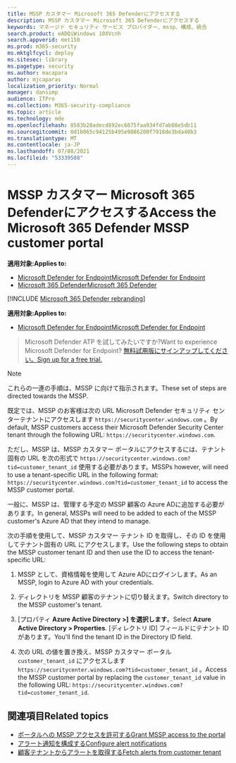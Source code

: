 ```yaml
---
title: MSSP カスタマー Microsoft 365 Defenderにアクセスする
description: MSSP カスタマー Microsoft 365 Defenderにアクセスする
keywords: マネージド セキュリティ サービス プロバイダー、mssp、構成、統合
search.product: eADQiWindows 10XVcnh
search.appverid: met150
ms.prod: m365-security
ms.mktglfcycl: deploy
ms.sitesec: library
ms.pagetype: security
ms.author: macapara
author: mjcaparas
localization_priority: Normal
manager: dansimp
audience: ITPro
ms.collection: M365-security-compliance
ms.topic: article
ms.technology: mde
ms.openlocfilehash: 8583b28adecd892ec6875faa934fd7ab08e5db11
ms.sourcegitcommit: 0d1b065c94125b495e9886200f7918de3bda40b3
ms.translationtype: MT
ms.contentlocale: ja-JP
ms.lasthandoff: 07/08/2021
ms.locfileid: "53339588"
---
```

# <a name="access-the-microsoft-365-defender-mssp-customer-portal"></a><span data-ttu-id="498cd-104">MSSP カスタマー Microsoft 365 Defenderにアクセスする</span><span class="sxs-lookup"><span data-stu-id="498cd-104">Access the Microsoft 365 Defender MSSP customer portal</span></span>

<span data-ttu-id="498cd-105">**適用対象:**</span><span class="sxs-lookup"><span data-stu-id="498cd-105">**Applies to:**</span></span>
- [<span data-ttu-id="498cd-106">Microsoft Defender for Endpoint</span><span class="sxs-lookup"><span data-stu-id="498cd-106">Microsoft Defender for Endpoint</span></span>](https://go.microsoft.com/fwlink/p/?linkid=2154037)
- [<span data-ttu-id="498cd-107">Microsoft 365 Defender</span><span class="sxs-lookup"><span data-stu-id="498cd-107">Microsoft 365 Defender</span></span>](https://go.microsoft.com/fwlink/?linkid=2118804)

[!INCLUDE [Microsoft 365 Defender rebranding](../../includes/microsoft-defender.md)]


<span data-ttu-id="498cd-108">**適用対象:**</span><span class="sxs-lookup"><span data-stu-id="498cd-108">**Applies to:**</span></span>

- [<span data-ttu-id="498cd-109">Microsoft Defender for Endpoint</span><span class="sxs-lookup"><span data-stu-id="498cd-109">Microsoft Defender for Endpoint</span></span>](https://go.microsoft.com/fwlink/?linkid=2154037)

><span data-ttu-id="498cd-110">Microsoft Defender ATP を試してみたいですか?</span><span class="sxs-lookup"><span data-stu-id="498cd-110">Want to experience Microsoft Defender for Endpoint?</span></span> [<span data-ttu-id="498cd-111">無料試用版にサインアップしてください。</span><span class="sxs-lookup"><span data-stu-id="498cd-111">Sign up for a free trial.</span></span>](https://www.microsoft.com/microsoft-365/windows/microsoft-defender-atp?ocid=docs-mssp-support-abovefoldlink)




>[!NOTE] 
><span data-ttu-id="498cd-112">これらの一連の手順は、MSSP に向けて指示されます。</span><span class="sxs-lookup"><span data-stu-id="498cd-112">These set of steps are directed towards the MSSP.</span></span> 

<span data-ttu-id="498cd-113">既定では、MSSP のお客様は次の URL Microsoft Defender セキュリティ センターテナントにアクセスします `https://securitycenter.windows.com` 。</span><span class="sxs-lookup"><span data-stu-id="498cd-113">By default, MSSP customers access their Microsoft Defender Security Center tenant through the following URL: `https://securitycenter.windows.com`.</span></span>
 

<span data-ttu-id="498cd-114">ただし、MSSP は、MSSP カスタマー ポータルにアクセスするには、テナント固有の URL を次の形式で  `https://securitycenter.windows.com?tid=customer_tenant_id` 使用する必要があります。</span><span class="sxs-lookup"><span data-stu-id="498cd-114">MSSPs however, will need to use a tenant-specific URL in the following format:  `https://securitycenter.windows.com?tid=customer_tenant_id` to access the MSSP customer portal.</span></span> 

<span data-ttu-id="498cd-115">一般に、MSSP は、管理する予定の MSSP 顧客の Azure ADに追加する必要があります。</span><span class="sxs-lookup"><span data-stu-id="498cd-115">In general, MSSPs will need to be added to each of the MSSP customer's Azure AD that they intend to manage.</span></span>


<span data-ttu-id="498cd-116">次の手順を使用して、MSSP カスタマー テナント ID を取得し、その ID を使用してテナント固有の URL にアクセスします。</span><span class="sxs-lookup"><span data-stu-id="498cd-116">Use the following steps to obtain the MSSP customer tenant ID and then use the ID to access the tenant-specific URL:</span></span>

1. <span data-ttu-id="498cd-117">MSSP として、資格情報を使用して Azure ADにログインします。</span><span class="sxs-lookup"><span data-stu-id="498cd-117">As an MSSP, login to Azure AD with your credentials.</span></span> 

2. <span data-ttu-id="498cd-118">ディレクトリを MSSP 顧客のテナントに切り替えます。</span><span class="sxs-lookup"><span data-stu-id="498cd-118">Switch directory to the MSSP customer's tenant.</span></span>

3.  <span data-ttu-id="498cd-119">[プロパティ **Azure Active Directory >] を選択します**。</span><span class="sxs-lookup"><span data-stu-id="498cd-119">Select **Azure Active Directory > Properties**.</span></span> <span data-ttu-id="498cd-120">[ディレクトリ ID] フィールドにテナント ID があります。</span><span class="sxs-lookup"><span data-stu-id="498cd-120">You'll find the tenant ID in the Directory ID field.</span></span> 

4. <span data-ttu-id="498cd-121">次の URL の値を置き換え、MSSP カスタマー ポータル `customer_tenant_id` にアクセスします `https://securitycenter.windows.com?tid=customer_tenant_id` 。</span><span class="sxs-lookup"><span data-stu-id="498cd-121">Access the MSSP customer portal by replacing the `customer_tenant_id` value in the following URL: `https://securitycenter.windows.com?tid=customer_tenant_id`.</span></span>


## <a name="related-topics"></a><span data-ttu-id="498cd-122">関連項目</span><span class="sxs-lookup"><span data-stu-id="498cd-122">Related topics</span></span>
- [<span data-ttu-id="498cd-123">ポータルへの MSSP アクセスを許可する</span><span class="sxs-lookup"><span data-stu-id="498cd-123">Grant MSSP access to the portal</span></span>](grant-mssp-access.md)
- [<span data-ttu-id="498cd-124">アラート通知を構成する</span><span class="sxs-lookup"><span data-stu-id="498cd-124">Configure alert notifications</span></span>](configure-mssp-notifications.md)
- [<span data-ttu-id="498cd-125">顧客テナントからアラートを取得する</span><span class="sxs-lookup"><span data-stu-id="498cd-125">Fetch alerts from customer tenant</span></span>](fetch-alerts-mssp.md)
